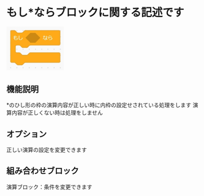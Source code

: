 # もし*ならブロックに関する記述です

<img src="./../images/control/control_if.jpg" width="150">

## 機能説明
*のひし形の枠の演算内容が正しい時に内枠の設定せされている処理をします 
演算内容が正しくない時は処理をしません

## オプション
正しい演算の設定を変更できます

## 組み合わせブロック
演算ブロック：条件を変更できます
